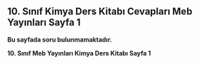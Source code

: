 ## 10. Sınıf Kimya Ders Kitabı Cevapları Meb Yayınları Sayfa 1

**Bu sayfada soru bulunmamaktadır.**

**10. Sınıf Meb Yayınları Kimya Ders Kitabı Sayfa 1**